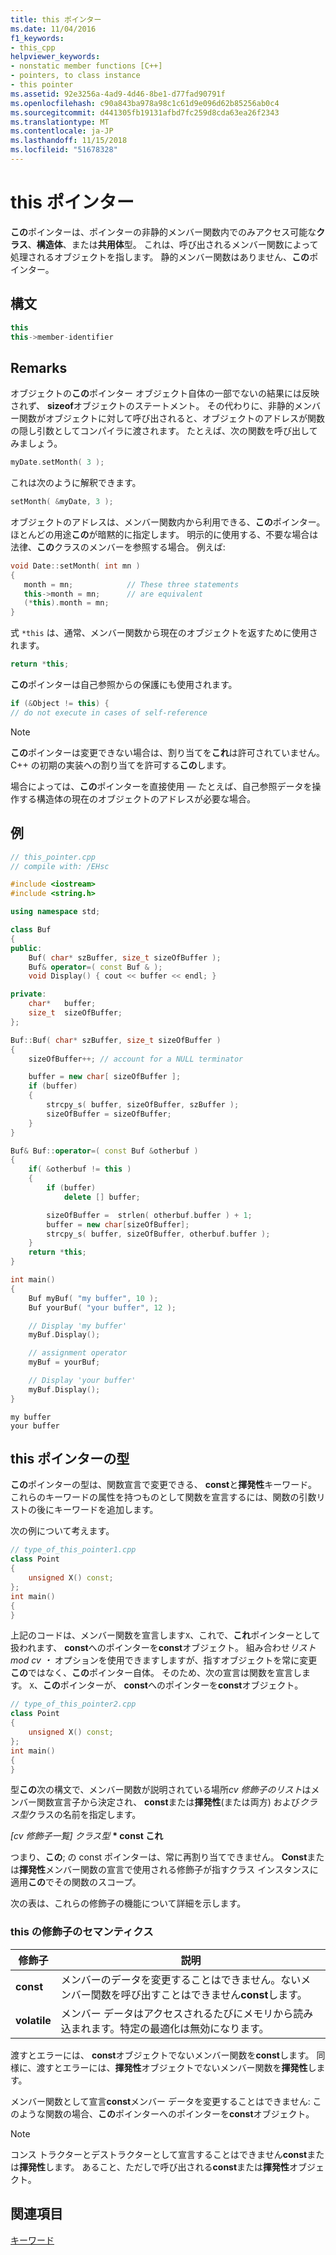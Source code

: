 ```yaml
---
title: this ポインター
ms.date: 11/04/2016
f1_keywords:
- this_cpp
helpviewer_keywords:
- nonstatic member functions [C++]
- pointers, to class instance
- this pointer
ms.assetid: 92e3256a-4ad9-4d46-8be1-d77fad90791f
ms.openlocfilehash: c90a843ba978a98c1c61d9e096d62b85256ab0c4
ms.sourcegitcommit: d441305fb19131afbd7fc259d8cda63ea26f2343
ms.translationtype: MT
ms.contentlocale: ja-JP
ms.lasthandoff: 11/15/2018
ms.locfileid: "51678328"
---
```

# <a name="this-pointer"></a>this ポインター

**この**ポインターは、ポインターの非静的メンバー関数内でのみアクセス可能な**クラス**、**構造体**、または**共用体**型。 これは、呼び出されるメンバー関数によって処理されるオブジェクトを指します。 静的メンバー関数はありません、**この**ポインター。

## <a name="syntax"></a>構文

```cpp
this
this->member-identifier
```

## <a name="remarks"></a>Remarks

オブジェクトの**この**ポインター オブジェクト自体の一部でないの結果には反映されず、 **sizeof**オブジェクトのステートメント。 その代わりに、非静的メンバー関数がオブジェクトに対して呼び出されると、オブジェクトのアドレスが関数の隠し引数としてコンパイラに渡されます。 たとえば、次の関数を呼び出してみましょう。

```cpp
myDate.setMonth( 3 );
```

これは次のように解釈できます。

```cpp
setMonth( &myDate, 3 );
```

オブジェクトのアドレスは、メンバー関数内から利用できる、**この**ポインター。 ほとんどの用途**この**が暗黙的に指定します。 明示的に使用する、不要な場合は法律、**この**クラスのメンバーを参照する場合。 例えば:

```cpp
void Date::setMonth( int mn )
{
   month = mn;            // These three statements
   this->month = mn;      // are equivalent
   (*this).month = mn;
}
```

式 `*this` は、通常、メンバー関数から現在のオブジェクトを返すために使用されます。

```cpp
return *this;
```

**この**ポインターは自己参照からの保護にも使用されます。

```cpp
if (&Object != this) {
// do not execute in cases of self-reference
```

> [!NOTE]
>  **この**ポインターは変更できない場合は、割り当てを**これ**は許可されていません。 C++ の初期の実装への割り当てを許可する**この**します。

場合によっては、**この**ポインターを直接使用 — たとえば、自己参照データを操作する構造体の現在のオブジェクトのアドレスが必要な場合。

## <a name="example"></a>例

```cpp
// this_pointer.cpp
// compile with: /EHsc

#include <iostream>
#include <string.h>

using namespace std;

class Buf
{
public:
    Buf( char* szBuffer, size_t sizeOfBuffer );
    Buf& operator=( const Buf & );
    void Display() { cout << buffer << endl; }

private:
    char*   buffer;
    size_t  sizeOfBuffer;
};

Buf::Buf( char* szBuffer, size_t sizeOfBuffer )
{
    sizeOfBuffer++; // account for a NULL terminator

    buffer = new char[ sizeOfBuffer ];
    if (buffer)
    {
        strcpy_s( buffer, sizeOfBuffer, szBuffer );
        sizeOfBuffer = sizeOfBuffer;
    }
}

Buf& Buf::operator=( const Buf &otherbuf )
{
    if( &otherbuf != this )
    {
        if (buffer)
            delete [] buffer;

        sizeOfBuffer =  strlen( otherbuf.buffer ) + 1;
        buffer = new char[sizeOfBuffer];
        strcpy_s( buffer, sizeOfBuffer, otherbuf.buffer );
    }
    return *this;
}

int main()
{
    Buf myBuf( "my buffer", 10 );
    Buf yourBuf( "your buffer", 12 );

    // Display 'my buffer'
    myBuf.Display();

    // assignment operator
    myBuf = yourBuf;

    // Display 'your buffer'
    myBuf.Display();
}
```

```Output
my buffer
your buffer
```

## <a name="type-of-the-this-pointer"></a>this ポインターの型

**この**ポインターの型は、関数宣言で変更できる、 **const**と**揮発性**キーワード。 これらのキーワードの属性を持つものとして関数を宣言するには、関数の引数リストの後にキーワードを追加します。

次の例について考えます。

```cpp
// type_of_this_pointer1.cpp
class Point
{
    unsigned X() const;
};
int main()
{
}
```

上記のコードは、メンバー関数を宣言します`X`、これで、**これ**ポインターとして扱われます、 **const**へのポインターを**const**オブジェクト。 組み合わせ*リスト mod cv ・* オプションを使用できますしますが、指すオブジェクトを常に変更**この**ではなく、**この**ポインター自体。 そのため、次の宣言は関数を宣言します。 `X`、**この**ポインターが、 **const**へのポインターを**const**オブジェクト。

```cpp
// type_of_this_pointer2.cpp
class Point
{
    unsigned X() const;
};
int main()
{
}
```

型**この**次の構文で、メンバー関数が説明されている場所*cv 修飾子のリスト*はメンバー関数宣言子から決定され、 **const**または**揮発性**(または両方) および*クラス型*クラスの名前を指定します。

*[cv 修飾子一覧] クラス型* **&#42; const これ**

つまり、**この**; の const ポインターは、常に再割り当てできません。  **Const**または**揮発性**メンバー関数の宣言で使用される修飾子が指すクラス インスタンスに適用**この**でその関数のスコープ。

次の表は、これらの修飾子の機能について詳細を示します。

### <a name="semantics-of-this-modifiers"></a>this の修飾子のセマンティクス

|修飾子|説明|
|--------------|-------------|
|**const**|メンバーのデータを変更することはできません。ないメンバー関数を呼び出すことはできません**const**します。|
|**volatile**|メンバー データはアクセスされるたびにメモリから読み込まれます。特定の最適化は無効になります。|

渡すとエラーには、 **const**オブジェクトでないメンバー関数を**const**します。 同様に、渡すとエラーには、**揮発性**オブジェクトでないメンバー関数を**揮発性**します。

メンバー関数として宣言**const**メンバー データを変更することはできません: このような関数の場合、**この**ポインターへのポインターを**const**オブジェクト。

> [!NOTE]
>  コンス トラクターとデストラクターとして宣言することはできません**const**または**揮発性**します。 あること、ただしで呼び出される**const**または**揮発性**オブジェクト。

## <a name="see-also"></a>関連項目

[キーワード](../cpp/keywords-cpp.md)